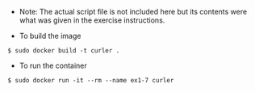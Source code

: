- Note: The actual script file is not included here but its contents were what was given in the exercise instructions.

- To build the image
```
$ sudo docker build -t curler .
```

- To run the container
```
$ sudo docker run -it --rm --name ex1-7 curler
```
